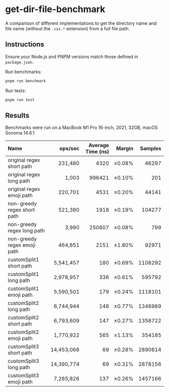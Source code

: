 # get-dir-file-benchmark

A comparison of different implementations to get the directory name and file name (without the `.css.*` extension) from a full file path.

## Instructions

Ensure your Node.js and PNPM versions match those defined in `package.json`.

Run benchmarks:

```sh
pnpm run benchmark
```

Run tests:

```sh
pnpm run test
```

## Results

Benchmarks were run on a MacBook M1 Pro 16-inch, 2021, 32GB, macOS Sonoma 14.6.1

| Name                        |    ops/sec | Average Time (ns) | Margin | Samples |
| :-------------------------- | ---------: | ----------------: | -----: | ------: |
| original regex short path   |    231,480 |              4320 | ±0.08% |   46297 |
| original regex long path    |      1,003 |            996421 | ±0.10% |     201 |
| original regex emoji path   |    220,701 |              4531 | ±0.20% |   44141 |
| non-greedy regex short path |    521,380 |              1918 | ±0.19% |  104277 |
| non-greedy regex long path  |      3,990 |            250607 | ±0.08% |     799 |
| non-greedy regex emoji path |    464,851 |              2151 | ±1.80% |   92971 |
| customSplit1 short path     |  5,541,457 |               180 | ±0.69% | 1108292 |
| customSplit1 long path      |  2,978,957 |               336 | ±0.61% |  595792 |
| customSplit1 emoji path     |  5,590,501 |               179 | ±0.24% | 1118101 |
| customSplit2 long path      |  6,744,944 |               148 | ±0.77% | 1348989 |
| customSplit2 short path     |  6,793,609 |               147 | ±0.27% | 1358722 |
| customSplit2 emoji path     |  1,770,922 |               565 | ±1.13% |  354185 |
| customSplit3 short path     | 14,453,068 |                69 | ±0.28% | 2890614 |
| customSplit3 long path      | 14,390,774 |                69 | ±0.31% | 2878156 |
| customSplit3 emoji path     |  7,285,826 |               137 | ±0.26% | 1457166 |
